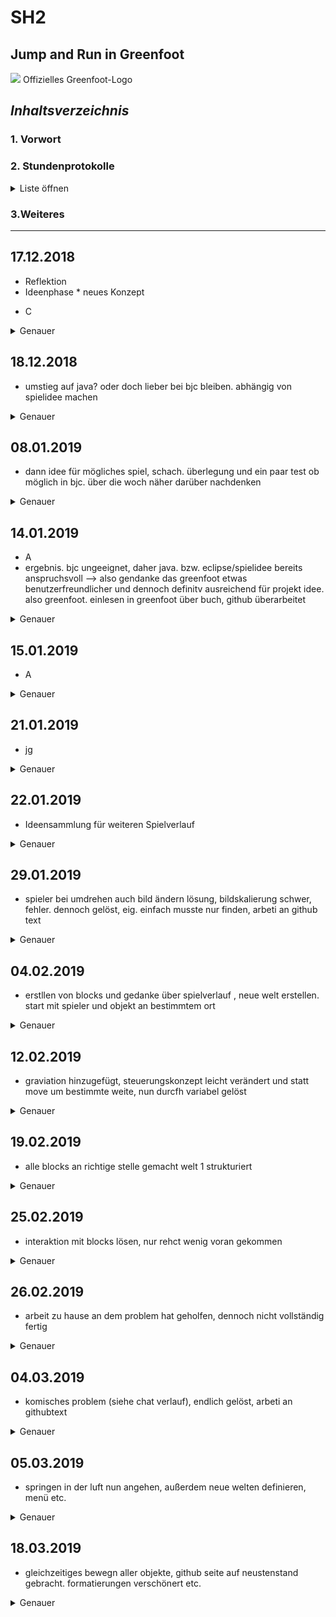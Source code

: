 SH2
=
Jump and Run in Greenfoot 
-
![](https://upload.wikimedia.org/wikipedia/commons/4/43/Greenfoot_Logo.jpg)          Offizielles Greenfoot-Logo

## _Inhaltsverzeichnis_ <a name="Inhaltsverzeichnis"></a>
### 1. Vorwort
### 2. Stundenprotokolle 
<details> 
   <summary>Liste öffnen</summary>
   
[Erste Informatikstunde](#eins)

[Zweite Informatikstunde](#zwei)

[Dritte Informatikstunde](#drei)

[Vierte Informatikstunde](#vier)

[Fünfte Informatikstunde](#fünf)

[Sechste Informatikstunde](#sechs)

[Siebte Informatikstunde](#sieben)

[Achte Informatikstunde](#acht)                       

[Neunte Informatikstunde](#neun)

[Zehnte Informatikstunde](#zehn)

[Elfte Informatikstunde](#elf)

[Zwölfte Informatikstunde](#zwölf)

[Dreizehnte Informatikstunde](#dreizehn)

[Vierzehnte Informatikstunde](#vierzehn)

[Fünfzehnte Informatikstunde](#fünfzehn)

[Sechzehnte Informatikstunde](#sechzehn)

</details> 

### 3.Weiteres

* * * 
## 17.12.2018 <a name="eins"></a> 


* Reflektion
* Ideenphase
      * neues Konzept
* <p>C</p>

<details>
  <summary>Genauer</summary> 
In der ersten Informatikstunde in dem neuen Halbjahr, wollten wir eine neue Spielidee bzw. ein Konzept entwickeln. Bevor Beginn dieser Ideephase, haben wir reflektiert was gut lief -bzw. was man noch besser hätte machen können. Schließlich sollte es möglich sein bereits auf Grund der gesammelten Erfahrung aus Projekt 1 weniger Fehler zu machen, und insgesamt effektiver zu arbeiten. Als Beispiel für ein Ergebnis solcher Abwägung ist, dass wir nun vor der eigentlichen, also praktischen Projektarbeit bereits konkreter eine gedankliche Struktur entwickeln wollen, um unnötige Probleme bereits vorher zu umgehen. In diesem Sinne hatten wir uns beide vorgenommen, bis zur nächsten Stunde bereits eine -möglichst ausführliche- Projektidee zu arbeiten. Den Rest der Stundenzeit haben wir dann für eine Vorstrukturierung der Github-Seite genutzt, damit unsere Dokumentation der zukünftigen Stunden möglichst einfach wird. 
   </details>  
      
## 18.12.2018  <a name="zwei"></a> 

*  umstieg auf java? oder doch lieber bei bjc bleiben. abhängig von spielidee machen
    
<details>
  <summary>Genauer</summary> 
Wir haben unsere gesammelten Ideen besprochen und sind uns beide einig, dass wir Lust auf ein anspruchsvolleres Projekt haben. Daher stellt sich, nach kurzer Diskussion, die Projektidee ein lokales Schachprogramm für zwei Spieler zu programmieren als geeignet heraus. Blieb jedoch die Frage in welcher Programmierplattform man dies am besten Programmieren sollte. Da Schach -als Spielidee selbst- bereits relativ komplex ist, gefiel uns beiden die Idee in vertrautem Umfeld, für uns also BJOC bzw. Snap!, zu programmieren sehr gut. Dennoch waren wir beide unsicher, ob sich mit SNAP! alles umsetzten lässt. Gewisse Spielelemente könnten vllt. nicht möglich sein, eines der vielen Beispiel an Unsicherheiten ist, das Ziehen einer anderen Figur, während der König im Schach steht, zu verhindern. 
Daher wollten wir Java ausprobieren, auch wenn wir beider uns wenig damit auskennen, schien Java als Programmiersprache sehr vielversprechend, und definitiv ausreichend für unser geplantes Spiel. Auf Empfehlung von Lukas hin, haben wir also Eclipse, einen Javaeditor, gedownloaded und uns mit der Oberfläche bekannt gemacht. In den Ferien wollten wir beide nun etwas Wissen sammeln, um dann in der kommenden Stunde ggf. mit der Arbeit am Projekt zu beginnen. 
</details> 
 

## 08.01.2019  <a name="drei"></a> 

*   dann idee für mögliches spiel, schach. überlegung und ein paar test ob möglich in bjc. über die woch näher darüber nachdenken
<details>
  <summary>Genauer</summary> 
 In der ersten Stunde nach den Ferien, haben wir beide erstmal unseren Wissenstand abgeglichen und uns untereinander über die Möglichkeiten "unterrichtet". Insgesamt herschte jedoch der Eindruck, dass wir für ein zufriedenstellendes Schachprogramm nicht genug Zeit haben werden, zumindest auf Grund unseres aktuellen -trotz der Arbeit zu Hause- Wissensdefizits im Bereich Java. 
Daher wechseln wir nun doch unsere Idee, auch wenn wir ein paar Stunden Zeit "verloren" haben, war die Arbeit bzw. Beschäftigung mit der genannten Thematik sehr interessant. 
Nun bestand -nach eniger erneuter Evaluierung der Vor-und Nachteile- Einigkeit darin, dass wir dennoch die Programmierplattform wechseln wollen. Also BJOC beiseite legen und stattdessen eine andere nehmen. Da wir beide bereits etwas Java Kenntnise erlangt hatten, und bereits sehr viel gutes über Greenfoot gehört haben, machten wir uns nun daran. Allerdings fehlte eine neue Ideee, so dass wir zuerst an der GitHub-Seite etwas arbeiteten und in der kommenden Woche eine Spielidee erarbeiten wollten.

</details> 

## 14.01.2019  <a name="vier"></a> 

*   A
*   ergebnis. bjc ungeeignet, daher java. bzw. eclipse/spielidee bereits anspruchsvoll --> also gendanke das greenfoot etwas benutzerfreundlicher und dennoch definitv ausreichend für projekt idee. also greenfoot. einlesen in greenfoot über buch, github überarbeitet

<details>
  <summary>Genauer</summary>
Wir waren uns nun sicher, dass es die richtige Entscheidung war die Plattform zu wechseln, also nun mit Greenfoot zu arbeiten. Greenfoot sah wesentlich übersichtlicher aus und dennoch definitv ausreichen für unsere möglichen Projektideen. Bevor wir mit dem Programmieren starten haben wir zuerst in dem Greenfoot-Buch gelesen. Bevor wir uns nun konkret festlegen, welche Idee wir machen wollten wir noch etwas Basiswissen sammeln.
</details> 

## 15.01.2019  <a name="fünf"></a> 

*   A

<details>
  <summary>Genauer</summary>
Unsere neue Idee ist nun das Erstellen eines Jump and Run-Spiels. Gewisse Elemente sind bereits aus dem ersten Projekt, z.B. das Erstellen einer Steuerung, generelle Interaktionen zwischen Objekten und dem "Akteur", bekannt. Daher wollten wir möglichst viele Erfahrungen and BJOC, im Bezug auf den generellen Gedankengang beim Programmieren, also das Umsetzten einer Idee in Code, in unsere neue Arbeit einfließen lassen. Die Dokumentation an Github war leider in letzter Zeit etwas schwer, da man Änderungen, auch nach Neuladen der Seite und einem Browserwechsel, komischerweise nicht speichern konnte. Daher haben wir uns nur Notizen gemacht, um diese später zu übertragen. 
</details>

## 21.01.2019  <a name="sechs"></a> 

*   jg
<details>
   Das Github-Problem besteht leider immer noch, daher eig. geplante Aktualisierung der Stundenprotokolle leider nicht möglich.
   Daher haben wir mit unserer "Jump and Run"-Idee begonnen. Nach Einstellung der Weltskalierung auf eine durchschnittliche Bildschirmgröße, ging es mit der Einrichtung der Steuerung des Protagonisten los. Bisher scheint der Übergang auf Greenfoot recht einfach, und wir sind froh darüber bereits eine gute theoretische Grundlage erarbeitet zu haben. Des weiteren war noch zu diskutieren, wie wir am Besten etwas Zeit aufholen können. Daher haben wir bereits geplant, wann wir gemeinsam zuhause an dem Projekt weiterarbeiten können.
  <summary>Genauer</summary> 
   
</details>


## 22.01.2019  <a name="sieben"></a> 

* Ideensammlung für weiteren Spielverlauf
<details>
  <summary>Genauer</summary> 
Aufbauend auf der häuslichen Arbeit und kurzem Abgleich der getätigten Veränderungen, ging es nun um weitere Konzeptideen. Also wie das Spiel ablaufen soll, bzw. worin die Herausforderungen des Protagonisten bestehen. Außerdem haben wir ein Beispielbild für den Protagonisten des Spiels herausgesucht, dieses ist jedoch aktuell noch viel zu groß im Vergleich zur Welt und das Bewegen der Figur sieht recht unrealistisch aus, wollen dies in der nächsten Stunde lösen.
</details> 

## 29.01.2019 <a name="acht"></a> 

*   spieler bei umdrehen auch bild ändern lösung, bildskalierung schwer, fehler. dennoch gelöst, eig. einfach musste nur finden, arbeti an github text


<details>
  <summary>Genauer</summary>
Nun ging es darum die Figur beim Bewegen (durch Tastendruck), gleichzeitig so zu spiegeln, dass sie in die passende Richtung schaut. Nach einigem Herrumprobieren, war die Lösung durch "setimage" ein neues, vorher bereits als gespiegelte Variante verändert, einzusetzen. Da dies gelöst war musste das Bild nur noch gespiegelt werden, hier jedoch fiel erst später auf, dass der Code an der falschen Stelle eingesetzt war, daher war die Person je nach Bewegungsrichtung skaliert oder nicht. Nach einigem "unnötigen" Aufwand wurde der Fehler jedoch gefunden. Neben solchen kleinen Dingen, hat uns jedoch anfangs vorallem die Syntax etwas Zeit gekostet, da man schnell z.B. ein Semikolon vergisst, jedoch ist der Hinweis von Greenfoot auf einen fehlerhaften Code sehr hilfreich um solche Kleinigkeiten aufzudecken.
    
</details> 

## 04.02.2019  <a name="neun"></a> 

*   erstllen von blocks und gedanke über spielverlauf , neue welt erstellen. start mit spieler und objekt an bestimmtem ort
<details>
  <summary>Genauer</summary>
Da unser Protagonist nun korrekt skaliert ist und sich alle Richtungen bewegen kann. Haben wir der Welt Blocks hinzugefügt, welche nach kurzer bildtechnischer Bearbeitung um weiße Ränder zu entfernen, den Boden der Welt definieren und die Grundlage für jegliche Gestaltung der Umwelt sind. Über addObject, sind nun an den bestimmten Koordinaten, die Blocks bereits zu Spielbeginn vorhanden und müssen demnach nicht mehr einzeln eingefügt werden.
</details> 

## 12.02.2019  <a name="zehn"></a> 

*   graviation hinzugefügt, steuerungskonzept leicht verändert und statt move um bestimmte weite, nun durcfh variabel gelöst

<details>
  <summary>Genauer</summary>
In der nun, zumindest grundlegend vorhandenen Umgebung, geht es um die Interaktion zwischen der Spielfigur und bspw. den Plattformen/Blocks. Um dies zu erstellen fehlte jedoch noch die Gravitation. In diesem Zuge haben wir außerdem unser Steuerungskonzept überarbeitet, statt bisherigem move(x), bewegt sich der Protagonist nun durch einen in unserer Geschwindigkeitsvariabel definierten Wert. Die Erstellung mehrerer Variabeln ermöglicht es uns später die Geschwindigkeiten einfach an zupassen, und ist außerdem code-technisch übersichtlicher/ besser nachzuvollziehen. Mit der Umsetzung dieser Idee sind wir jedoch nicht vollständig in der Stunde fertig geworden, daher wollten wir dies später zuhause beenden. 

</details> 

## 19.02.2019  <a name="elf"></a> 

*   alle blocks an richtige stelle gemacht welt 1 strukturiert 
<details>
  <summary>Genauer</summary>
Nach häuslicher Beendigung des Steuerungskonzeptes und der Gravitation, haben wir eine neuen Weltabschnitt erstellt und diesen vorstrukturiert. Außerdem haben wir die Steuerungsgeschwindigkeiten, wie auch die Sprung höhe neu angepasst und besser auf die gesamte Umwelt abgestimmt. Im Verlauf der nächsten Tagen war die Zielsetzung die Interaktion zwischen Block und Spielfigur zu schaffen. Also das bspw. das Landen des Protagonisten auf einem Block zu ermöglichen, dies stellt sich jedoch als überraschend kompliziert heraus. 
</details> 

## 25.02.2019  <a name="zwölf"></a> 

*   interaktion mit blocks lösen, nur rehct wenig voran gekommen

<details>
  <summary>Genauer</summary>
Weiterhin geht es um das Landen auf einem Block, in der letzten Woche -auch zuhause- sind wir zu keinem weiteren Ergebnis gekommen. Nach mehreren Versuchen in dieser Stunde hat jetzt jedoch endlich ein Teil davon funktioniert. Jedoch sind aktuell, neben dem Grundgedanken viele noch falsche Codezeilen zu bearbeiten. So sind manche Fehler, wie der fehlenden Definition eines Bezugsobjekts, ein gewisser Zeitfaktor. In der morgigen Doppelstunde, wollen wir jedoch mit dieser Problematik anschließen und häötten damit einen recht großen/komplitzierten Teil endlich geschafft.
</details> 

## 26.02.2019 <a name="dreizehn"></a> 

*  arbeit zu hause an dem problem hat geholfen, dennoch nicht vollständig fertig
<details>
  <summary>Genauer</summary>
Nach häuslicher Arbeit ist der Block nun fast beendet, Vorteil einiger komischer Probleme war die Bekanntschaft mit dem Debugmodus und der Autolayout funktion, welche in manchen Fällen das benötigte Wundermittel war. Außerdem habe ich heute von der "showtext"-Funktion herfahren. Diese hat geholfen und aufgezeigt, dass es eine "nullpointexception" gibt. Daher haben wir den Fehler erkannt, welcher letztendlich war das die Figur bereits zu früh entfernt wurde, und ich ein gravitation() zu viel im Code hatte. Bei Stundenende kann die Figur nun, -voraussichtlich- ohne weitere Fehler auf der Plattform stehen. 
</details> 

## 04.03.2019<a name="vierzehn"></a> 

*   komisches problem (siehe chat verlauf), endlich gelöst, arbeti an githubtext

<details>
  <summary>Genauer</summary>
Haben kurze Pause von GF eingelegt, und die GitHub-Seite etwas aufgefrischt, das Inhaltsverzeichnis mit den Verknüpfnungen erstellt und die Gesamtstruktur von rein funktional, nun auch etwas anschaulicher gestaltet. In der morgigen Doppelstunde wollten wir dann weitere Welten definieren und ein paar Schönheitsfehler ausbessern.
 </details>


## 05.03.2019  <a name="fünfzehn"></a>

*   springen in der luft nun angehen,  außerdem neue welten definieren, menü etc.

<details>
  <summary>Genauer</summary>
Das mehrfache Springen in der Luft ist aktuell zu ändern, da man sonst "fliegen" könnte. Daher wollten wir die Sprunganzahl begrenzen, vermutlich auf 2mal. Außderdem haben wir jetzt ein Menü, welches jedoch grafisch noch verschönert werden muss. Planungstechnisch sind wir uns noch über die Nötigkeit eines Tutorials unsicher. 
</details> 


## 18.03.2019  <a name="sechzehn"></a> 

* gleichzeitiges bewegn aller objekte, github seite auf neustenstand gebracht. formatierungen verschönert etc.
<details>
  <summary>Genauer</summary>
Um eine größere bzw. längere Welt zu erreichen, sollen sich nun alle Objekte in y-Richtung bewegen. Dies schafft außerdem einen dynamischeren Spieleindruck.

 </details> 


